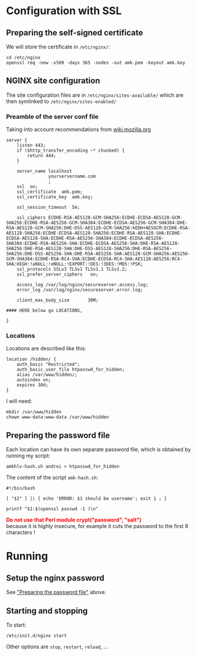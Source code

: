 # Configuration with SSL

## Preparing the self-signed certificate

We will store the certificate in `/etc/nginx/`:

    cd /etc/nginx
    openssl req -new -x509 -days 365 -nodes -out amk.pem -keyout amk.key

## NGINX site configuration

The site configuration files are in `/etc/nginx/sites-available/` which are then symlinked to `/etc/nginx/sites-enabled/`

### Preamble of the server conf file

Taking into account recommendations from [wiki.mozilla.org](https://wiki.mozilla.org/Security/Server_Side_TLS#Nginx)

    server {
        listen 443;
        if ($http_transfer_encoding ~* chunked) {
            return 444;
        }

        server_name localhost
                    yourservername.com
                    ;
        ssl  on;
        ssl_certificate  amk.pem;
        ssl_certificate_key  amk.key;

        ssl_session_timeout  5m;

        ssl_ciphers ECDHE-RSA-AES128-GCM-SHA256:ECDHE-ECDSA-AES128-GCM-SHA256:ECDHE-RSA-AES256-GCM-SHA384:ECDHE-ECDSA-AES256-GCM-SHA384:DHE-RSA-AES128-GCM-SHA256:DHE-DSS-AES128-GCM-SHA256:kEDH+AESGCM:ECDHE-RSA-AES128-SHA256:ECDHE-ECDSA-AES128-SHA256:ECDHE-RSA-AES128-SHA:ECDHE-ECDSA-AES128-SHA:ECDHE-RSA-AES256-SHA384:ECDHE-ECDSA-AES256-SHA384:ECDHE-RSA-AES256-SHA:ECDHE-ECDSA-AES256-SHA:DHE-RSA-AES128-SHA256:DHE-RSA-AES128-SHA:DHE-DSS-AES128-SHA256:DHE-RSA-AES256-SHA256:DHE-DSS-AES256-SHA:DHE-RSA-AES256-SHA:AES128-GCM-SHA256:AES256-GCM-SHA384:ECDHE-RSA-RC4-SHA:ECDHE-ECDSA-RC4-SHA:AES128:AES256:RC4-SHA:HIGH:!aNULL:!eNULL:!EXPORT:!DES:!3DES:!MD5:!PSK;
        ssl_protocols SSLv3 TLSv1 TLSv1.1 TLSv1.2;
        ssl_prefer_server_ciphers   on;

        access_log /var/log/nginx/secureserver.access.log;
        error_log /var/log/nginx/secureserver.error.log;

        client_max_body_size       30M;

    #### HERE below go LOCATIONS,

    }

### Locations

Locations are described like this:

    location /hidden/ { 
        auth_basic "Restricted";
        auth_basic_user_file htpasswd_for_hidden;
        alias /var/www/hidden/;
        autoindex on;
        expires 30d;
    }

I will need:

    mkdir /var/www/hidden
    chown www-data:www-data /var/www/hidden

## Preparing the password file

Each location can have its own separate password file, which is obtained by running my script:

    amkhlv-hash.sh andrei > htpasswd_for_hidden

The content of the script `amk-hash.sh`:

    #!/bin/bash

    [ "$1" ] || { echo 'ERROR: $1 should be username'; exit 1 ; }

    printf "$1:$(openssl passwd -1 )\n"

<div>
    <div style="color:red;"><b> Do not use that Perl module crypt("password", "salt")</b></div> because it is highly insecure, for example it cuts the password to the first 8 characters !
</div>

# Running

## Setup the nginx password

See ["Preparing the password file"](#preparing-the-password-file) above.

## Starting and stopping

To start:

    /etc/init.d/nginx start

Other options are `stop`, `restart`, `reload`, ...

